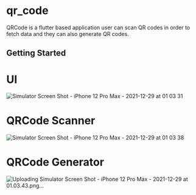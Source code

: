 # qr_code

QRCode is a flutter based application user can scan QR codes in order to fetch data and they can also generate QR codes. 

## Getting Started

# UI

![Simulator Screen Shot - iPhone 12 Pro Max - 2021-12-29 at 01 03 31](https://user-images.githubusercontent.com/71919862/147631707-aa1f75b2-3f31-4679-b15e-2355cd2d5f72.png) 
# QRCode Scanner
![Simulator Screen Shot - iPhone 12 Pro Max - 2021-12-29 at 01 03 38](https://user-images.githubusercontent.com/71919862/147631885-803a161a-4816-4220-b7fc-db80b29eb0c7.png)

# QRCode Generator
![Uploading Simulator Screen Shot - iPhone 12 Pro Max - 2021-12-29 at 01.03.43.png…]()

